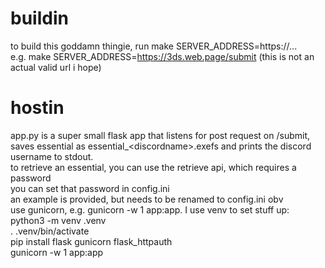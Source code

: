 # buildin

to build this goddamn thingie, run make SERVER_ADDRESS=https://... \
e.g. make SERVER_ADDRESS=https://3ds.web.page/submit (this is not an actual valid url i hope)

# hostin

app.py is a super small flask app that listens for post request on /submit, saves essential as essential_\<discordname\>.exefs and prints the discord username to stdout. \
to retrieve an essential, you can use the retrieve api, which requires a password \
you can set that password in config.ini \
an example is provided, but needs to be renamed to config.ini obv \
use gunicorn, e.g. gunicorn -w 1 app:app. I use venv to set stuff up: \
python3 -m venv .venv \
. .venv/bin/activate \
pip install flask gunicorn flask_httpauth \
gunicorn -w 1 app:app